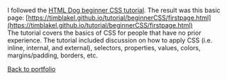 I followed the [HTML Dog beginner CSS tutorial](https://htmldog.com/guides/css/beginner/). The result was this basic page: [https://timblakel.github.io/tutorial/beginnerCSS/firstpage.html](https://timblakel.github.io/tutorial/beginnerCSS/firstpage.html)  
The tutorial covers the basics of CSS for people that have no prior experience. The tutorial included discussion on how to apply CSS (i.e. inline, internal, and external), selectors, properties, values, colors, margins/padding, borders, etc.  
  
[Back to portfolio](https://timblakel.github.io/)